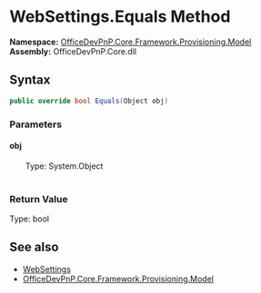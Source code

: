 # WebSettings.Equals Method  
  

**Namespace:** [OfficeDevPnP.Core.Framework.Provisioning.Model](OfficeDevPnP.Core.Framework.Provisioning.Model.md)  
**Assembly:** OfficeDevPnP.Core.dll  
## Syntax
```C#
public override bool Equals(Object obj)
```
### Parameters
#### obj  
&emsp;&emsp;Type: System.Object  
&emsp;&emsp;  

  

### Return Value
Type: bool  

## See also
- [WebSettings](OfficeDevPnP.Core.Framework.Provisioning.Model.WebSettings.md) 
- [OfficeDevPnP.Core.Framework.Provisioning.Model](OfficeDevPnP.Core.Framework.Provisioning.Model.md) 
